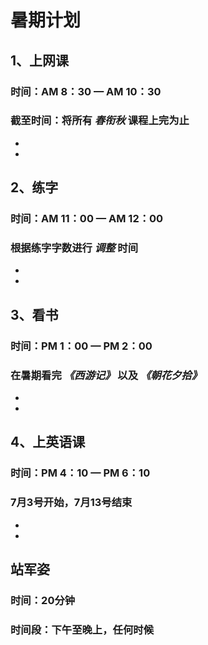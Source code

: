 # 暑期计划

## 1、上网课
### 时间：AM 8：30 — AM 10：30
### 截至时间：将所有 ***春衔秋*** 课程上完为止

-
-

## 2、练字
### 时间：AM 11：00 — AM 12：00
### 根据练字字数进行 ***调整*** 时间

-
-

## 3、看书
### 时间：PM 1：00 — PM 2：00
### 在暑期看完 ***《西游记》*** 以及 ***《朝花夕拾》***

-
-

## 4、上英语课
### 时间：PM 4：10 — PM 6：10
### 7月3号开始，7月13号结束

-
-

## 站军姿
### 时间：20分钟
### 时间段：下午至晚上，任何时候
